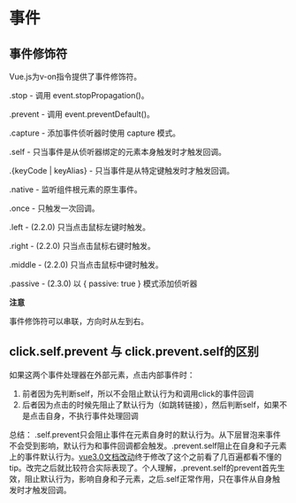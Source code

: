 # 事件

## 事件修饰符

Vue.js为v-on指令提供了事件修饰符。

.stop - 调用 event.stopPropagation()。

.prevent - 调用 event.preventDefault()。

.capture - 添加事件侦听器时使用 capture 模式。

.self - 只当事件是从侦听器绑定的元素本身触发时才触发回调。

.{keyCode | keyAlias} - 只当事件是从特定键触发时才触发回调。

.native - 监听组件根元素的原生事件。

.once - 只触发一次回调。

.left - (2.2.0) 只当点击鼠标左键时触发。

.right - (2.2.0) 只当点击鼠标右键时触发。

.middle - (2.2.0) 只当点击鼠标中键时触发。

.passive - (2.3.0) 以 { passive: true } 模式添加侦听器

**注意**

事件修饰符可以串联，方向时从左到右。

## click.self.prevent 与 click.prevent.self的区别
如果这两个事件处理器在外部元素，点击内部事件时：
1. 前者因为先判断self，所以不会阻止默认行为和调用click的事件回调
2. 后者因为点击的时候先阻止了默认行为（如跳转链接），然后判断self，如果不是点击自身，不执行事件处理回调

总结：
.self.prevent只会阻止事件在元素自身时的默认行为。从下层冒泡来事件不会受到影响，默认行为和事件回调都会触发。.prevent.self阻止在自身和子元素上的事件默认行为。[vue3.0文档改动](https://github.com/vuejs/docs/pull/1425/files)终于修改了这个之前看了几百遍都看不懂的tip。改完之后就比较符合实际表现了。个人理解，.prevent.self的prevent首先生效，阻止默认行为，影响自身和子元素，之后.self正常作用，只在事件从自身触发时才触发回调。